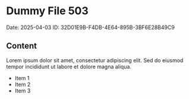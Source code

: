 # Dummy File 503

Date: 2025-04-03
ID: 32D01E9B-F4DB-4E64-895B-3BF6E28B49C9

## Content

Lorem ipsum dolor sit amet, consectetur adipiscing elit.
Sed do eiusmod tempor incididunt ut labore et dolore magna aliqua.

* Item 1
* Item 2
* Item 3
